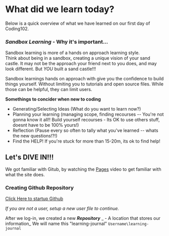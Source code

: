 # What did we learn today?

Below is a quick overview of what we have learned on 
our first day of Coding102.

### _Sandbox Learning_ - Why it's important...
Sandbox learning is more of a hands on approach learning style.  
Think about being in a sandbox, creating a unique vision of your sand castle.  It may not be the approach 
your friend next to you does, and may look different.  But _YOU_ built a sand castle!!!  

Sandbox learnings hands on approach with give you the confidence to build things yourself.  Without limiting you to tutorials and open source files.  While those can be helpful, they can limit users. 

**Somethings to concider when new to coding**
- Generating/Selecting Ideas (What do you want to learn now?)
- Planning your learning (managing scope, finding recourses -- You're not gonna know it all!! Build yourself recourses - Its OK to use others stuff, doesnt have to be 100% yours!)
- Reflection (Pause every so often to tally what you've learned -- whats the new questions!?!)
- Find the HELP! If you're stuck for more than 15-20m, its ok to find help!


## Let's DIVE IN!!!
We got familiar with Gitub, by watching the [Pages](https://pages.github.com) video to get familiar with what the site does. 

### Creating Github Repository ###
[Click Here to startup Github](https://github.com/)

 _If you are not a user, setup a new user file to continue._

After we log-in, we created a new **_Repository_** _ - A location that stores our information_
We will name this "learning-journal"
`Username\learning-journal`




